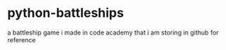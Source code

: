 python-battleships
==================

a battleship game i made in code academy that i am storing in github for reference 

